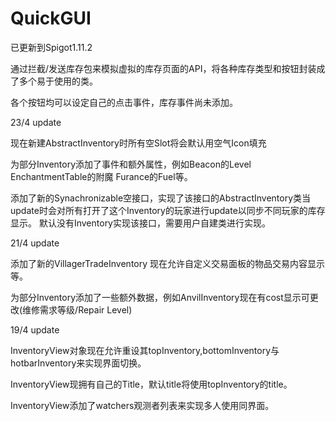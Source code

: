 # QuickGUI
已更新到Spigot1.11.2

通过拦截/发送库存包来模拟虚拟的库存页面的API，将各种库存类型和按钮封装成了多个易于使用的类。

各个按钮均可以设定自己的点击事件，库存事件尚未添加。

23/4 update

现在新建AbstractInventory时所有空Slot将会默认用空气Icon填充

为部分Inventory添加了事件和额外属性，例如Beacon的Level EnchantmentTable的附魔 Furance的Fuel等。

添加了新的Synachronizable空接口，实现了该接口的AbstractInventory类当update时会对所有打开了这个Inventory的玩家进行update以同步不同玩家的库存显示。
默认没有Inventory实现该接口，需要用户自建类进行实现。

21/4 update

添加了新的VillagerTradeInventory 现在允许自定义交易面板的物品交易内容显示等。

为部分Inventory添加了一些额外数据，例如AnvilInventory现在有cost显示可更改(维修需求等级/Repair Level)

19/4 update

InventoryView对象现在允许重设其topInventory,bottomInventory与hotbarInventory来实现界面切换。

InventoryView现拥有自己的Title，默认title将使用topInventory的title。

InventoryView添加了watchers观测者列表来实现多人使用同界面。
